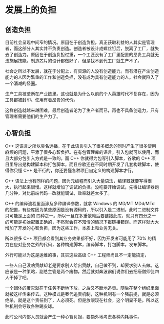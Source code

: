 # 发展上的负担

## 创造负担

目前社会呈现中间窄的情况。原因在于创造负担。真正获取利益的人其实是管理者，而这部分人其实并不负责创造。创造者被设计成螺丝钉后，脱离了工厂，就失去了创造力。原因在于创造负担过重，一个工匠没有了工厂里配置的昂贵工具就无法施展技能。制造芯片的设计都做好了，但是找不到代工厂就生产不了。

社会之所以不发展，就在于分配上，有资源的人没有创造能力。而有潜在产生创造能力的人因为繁重的工作和创造负担，没有成为具有创造能力的人。社会就陷入了一个消减的怪圈。

生产工具被垄断在产业链里。这也就是为什么以前的个人英雄时代不复存在，因为工具都被封印。使用有着昂贵的代价。

这样创造就越来越困难，最后创造者沦为了生产者而已，再也不具备创造力，只有管理者需要他们的生产力了。

## 心智负担

C++ 这语言之所以臭名远播，在于此语言引入了很多概念的同时产生了很多使用麻烦的问题，平添了很多心智负担。在有包管理库的语言，引入包就可以使用，而且大部分包引入方式是一致的。而 C++ 你就得为包写引入脚本，谷歌的 C++ 项目里导出是构建脚本和打包脚本。而且谷歌还在不同时期开发了几套构建脚本，使得你只懂 C++ 是不行的，你还要懂各种项目自定义的构建脚本才行。

C++ 语法上也有同样的问题，因为元编程而引入大量语法，编译器就要写得很大，执行起来很慢。这样就增加了调试的负担。没吃要开始调试，先得让编译器跑几分钟，对比前端代码一改就能调试，效率就差太多了。

C++ 的编译流程里面涉及多种编译参数，就拿 Windows 的 MD/MT MDd/MTd 的配置，有些库因为某些原因是没有源码的，所以引入是二进制，此时二进制文件只可能是上面的 四种之一。所以一旦在多重依赖后要链接此库，就只有四分之一的可能是初始配置正确的，不然就会在不知情的情况下报链接错误。而这样就大大增加了开发的心智负担，因为这些工作，本质上和业务无关。

所以很多 C++ 项目都会看到其业务效果都不好，因为开发者可能用了 70% 的精力在应对业务之外的代码，各种构建脚本，编译脚本，打包脚本，发布脚本。

外行可能以为这是运维的事，其实这些高级 C++ 工程师尚且不一定能搞定，

一些人自己没啥贡献却老是要求别人给出贡献，自己做不到，却要求别人去做。这应该是一种策略，副总主管是两个废物。然后就对奔波霸们说你们去把唐僧师徒四人干掉了吧。

一个团体的覆灭就在于任务不断地下放，之后又不断地追责。随后在整个组织里面就被这样传来传去。这种模式是秦代追责机制，这种机制有一个强前提，就是必须绝杀，就是这个责任到了，人必须死。但是放眼现在社会，这个明显不是。所以这种机制会导致各种踢皮球。

此时公司内部人员就会产生一种心智负担，要额外地考虑各种内耗事件。
